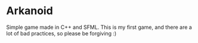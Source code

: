 # Arkanoid
Simple game made in C++ and SFML.
This is my first game, and there are a lot of bad practices, so please be forgiving :)
